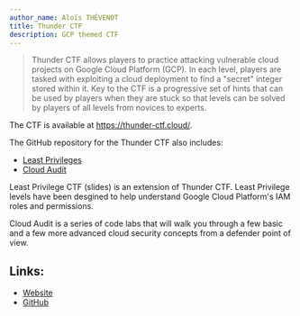 ```yaml
---
author_name: Aloïs THÉVENOT
title: Thunder CTF
description: GCP themed CTF
---
```


> Thunder CTF allows players to practice attacking vulnerable cloud projects on Google Cloud Platform (GCP). In each level, players are tasked with exploiting a cloud deployment to find a "secret" integer stored within it. Key to the CTF is a progressive set of hints that can be used by players when they are stuck so that levels can be solved by players of all levels from novices to experts.

The CTF is available at https://thunder-ctf.cloud/.

The GitHub repository for the Thunder CTF also includes:

- [Least Privileges](https://thunder-ctf.cloud/leastprivilege/)
- [Cloud Audit](https://asokamoto.github.io/CloudAuditCTFs/)

Least Privilege CTF (slides) is an extension of Thunder CTF. Least Privilege levels have been desgined to help understand Google Cloud Platform's IAM roles and permissions.

Cloud Audit is a series of code labs that will walk you through a few basic and a few more advanced cloud security concepts from a defender point of view.

## Links:

- [Website](https://thunder-ctf.cloud/)
- [GitHub](https://github.com/NicholasSpringer/thunder-ctf)
